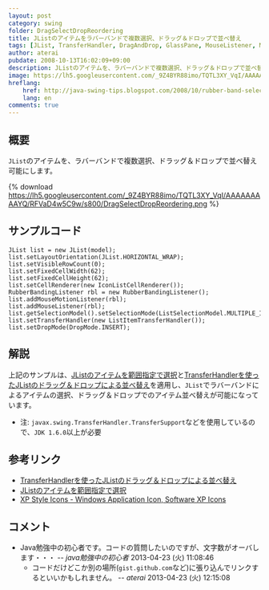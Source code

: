 ```yaml
---
layout: post
category: swing
folder: DragSelectDropReordering
title: JListのアイテムをラバーバンドで複数選択、ドラッグ＆ドロップで並べ替え
tags: [JList, TransferHandler, DragAndDrop, GlassPane, MouseListener, MouseMotionListener]
author: aterai
pubdate: 2008-10-13T16:02:09+09:00
description: JListのアイテムを、ラバーバンドで複数選択、ドラッグ＆ドロップで並べ替え可能にします。
image: https://lh5.googleusercontent.com/_9Z4BYR88imo/TQTL3XY_VqI/AAAAAAAAAYQ/RFVaD4w5C9w/s800/DragSelectDropReordering.png
hreflang:
    href: http://java-swing-tips.blogspot.com/2008/10/rubber-band-selection-drag-and-drop.html
    lang: en
comments: true
---
```

## 概要
`JList`のアイテムを、ラバーバンドで複数選択、ドラッグ＆ドロップで並べ替え可能にします。

{% download https://lh5.googleusercontent.com/_9Z4BYR88imo/TQTL3XY_VqI/AAAAAAAAAYQ/RFVaD4w5C9w/s800/DragSelectDropReordering.png %}

## サンプルコード
<pre class="prettyprint"><code>JList list = new JList(model);
list.setLayoutOrientation(JList.HORIZONTAL_WRAP);
list.setVisibleRowCount(0);
list.setFixedCellWidth(62);
list.setFixedCellHeight(62);
list.setCellRenderer(new IconListCellRenderer());
RubberBandingListener rbl = new RubberBandingListener();
list.addMouseMotionListener(rbl);
list.addMouseListener(rbl);
list.getSelectionModel().setSelectionMode(ListSelectionModel.MULTIPLE_INTERVAL_SELECTION);
list.setTransferHandler(new ListItemTransferHandler());
list.setDropMode(DropMode.INSERT);
</code></pre>

## 解説
上記のサンプルは、[JListのアイテムを範囲指定で選択](http://ateraimemo.com/Swing/RubberBanding.html)と[TransferHandlerを使ったJListのドラッグ＆ドロップによる並べ替え](http://ateraimemo.com/Swing/DnDReorderList.html)を適用し、`JList`でラバーバンドによるアイテムの選択、ドラッグ＆ドロップでのアイテム並べ替えが可能になっています。

- 注: `javax.swing.TransferHandler.TransferSupport`などを使用しているので、`JDK 1.6.0`以上が必要

<!-- dummy comment line for breaking list -->

## 参考リンク
- [TransferHandlerを使ったJListのドラッグ＆ドロップによる並べ替え](http://ateraimemo.com/Swing/DnDReorderList.html)
- [JListのアイテムを範囲指定で選択](http://ateraimemo.com/Swing/RubberBanding.html)
- [XP Style Icons - Windows Application Icon, Software XP Icons](http://www.icongalore.com/)

<!-- dummy comment line for breaking list -->

## コメント
- Java勉強中の初心者です。コードの質問したいのですが、文字数がオーバします・・・ -- *java勉強中の初心者* 2013-04-23 (火) 11:08:46
    - コードだけどこか別の場所(`gist.github.com`など)に張り込んでリンクするといいかもしれません。 -- *aterai* 2013-04-23 (火) 12:15:08

<!-- dummy comment line for breaking list -->
